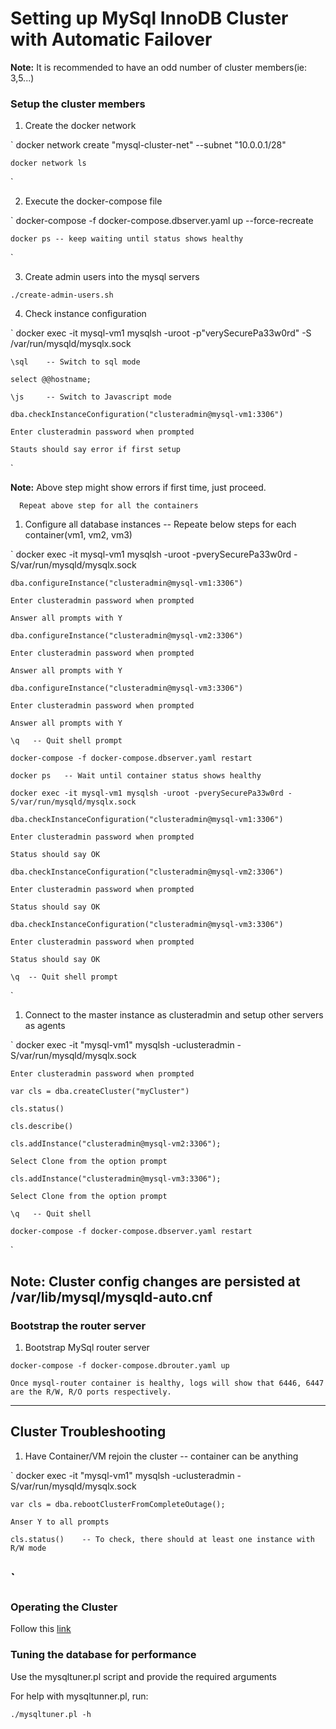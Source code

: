 # Setting up MySql InnoDB Cluster with Automatic Failover

**Note:** It is recommended to have an odd number of cluster members(ie: 3,5...)

### Setup the cluster members

1. Create the docker network

`
    docker network create "mysql-cluster-net" --subnet "10.0.0.1/28"

    docker network ls
`

2. Execute the docker-compose file

`
    docker-compose -f docker-compose.dbserver.yaml up --force-recreate

    docker ps -- keep waiting until status shows healthy
`

3. Create admin users into the mysql servers

`
    ./create-admin-users.sh
`

4. Check instance configuration

`
    docker exec -it mysql-vm1 mysqlsh -uroot -p"verySecurePa33w0rd" -S /var/run/mysqld/mysqlx.sock

    \sql    -- Switch to sql mode

    select @@hostname;

    \js     -- Switch to Javascript mode

    dba.checkInstanceConfiguration("clusteradmin@mysql-vm1:3306")

    Enter clusteradmin password when prompted

    Stauts should say error if first setup
`

**Note:** Above step might show errors if first time, just proceed.

      Repeat above step for all the containers

1. Configure all database instances -- Repeate below steps for each container(vm1, vm2, vm3)

`
    docker exec -it mysql-vm1 mysqlsh -uroot -pverySecurePa33w0rd -S/var/run/mysqld/mysqlx.sock

    dba.configureInstance("clusteradmin@mysql-vm1:3306")

    Enter clusteradmin password when prompted

    Answer all prompts with Y

    dba.configureInstance("clusteradmin@mysql-vm2:3306")

    Enter clusteradmin password when prompted

    Answer all prompts with Y

    dba.configureInstance("clusteradmin@mysql-vm3:3306")

    Enter clusteradmin password when prompted

    Answer all prompts with Y

    \q   -- Quit shell prompt

    docker-compose -f docker-compose.dbserver.yaml restart

    docker ps   -- Wait until container status shows healthy

    docker exec -it mysql-vm1 mysqlsh -uroot -pverySecurePa33w0rd -S/var/run/mysqld/mysqlx.sock

    dba.checkInstanceConfiguration("clusteradmin@mysql-vm1:3306")

    Enter clusteradmin password when prompted

    Status should say OK

    dba.checkInstanceConfiguration("clusteradmin@mysql-vm2:3306")

    Enter clusteradmin password when prompted

    Status should say OK

    dba.checkInstanceConfiguration("clusteradmin@mysql-vm3:3306")

    Enter clusteradmin password when prompted

    Status should say OK

    \q  -- Quit shell prompt

`

1. Connect to the master instance as clusteradmin and setup other servers as agents

`
    docker exec -it "mysql-vm1" mysqlsh -uclusteradmin -S/var/run/mysqld/mysqlx.sock

    Enter clusteradmin password when prompted

    var cls = dba.createCluster("myCluster")   

    cls.status()                                       

    cls.describe()                                      

    cls.addInstance("clusteradmin@mysql-vm2:3306");

    Select Clone from the option prompt

    cls.addInstance("clusteradmin@mysql-vm3:3306");

    Select Clone from the option prompt

    \q   -- Quit shell

    docker-compose -f docker-compose.dbserver.yaml restart

`

**Note:** Cluster config changes are persisted at /var/lib/mysql/mysqld-auto.cnf
---

### Bootstrap the router server

1. Bootstrap MySql router server

`
    docker-compose -f docker-compose.dbrouter.yaml up
`

    Once mysql-router container is healthy, logs will show that 6446, 6447 are the R/W, R/O ports respectively.

---

## Cluster Troubleshooting

1. Have Container/VM rejoin the cluster -- container can be anything

`
    docker exec -it "mysql-vm1" mysqlsh -uclusteradmin -S/var/run/mysqld/mysqlx.sock

    var cls = dba.rebootClusterFromCompleteOutage();

    Anser Y to all prompts
    
    cls.status()    -- To check, there should at least one instance with R/W mode
`
---

### Operating the Cluster


Follow this [link](https://severalnines.com/database-blog/mysql-innodb-cluster-80-complete-operation-walk-through-part-two)


### Tuning the database for performance

Use the mysqltuner.pl script and provide the required arguments

For help with mysqltunner.pl, run:

`
    ./mysqltuner.pl -h
`



